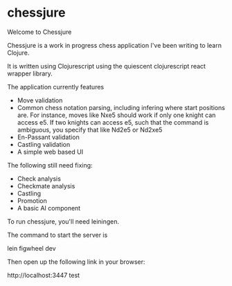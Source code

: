 # chessjure

Welcome to Chessjure

Chessjure is a work in progress chess application I've been writing to learn Clojure. 

It is written using Clojurescript using the quiescent clojurescript react wrapper library. 

The application currently features 
* Move validation
* Common chess notation parsing, including infering where start positions are. For instance, moves like Nxe5 should work if only one knight can access e5. If two knights can access e5, such that the command is ambiguous, you specify that like Nd2e5 or Nd2xe5
* En-Passant validation
* Castling validation
* A simple web based UI

The following still need fixing:

* Check analysis
* Checkmate analysis
* Castling
* Promotion
* A basic AI component

To run chessjure, you'll need leiningen. 

The command to start the server is

lein figwheel dev

Then open up the following link in your browser:

http://localhost:3447
test
